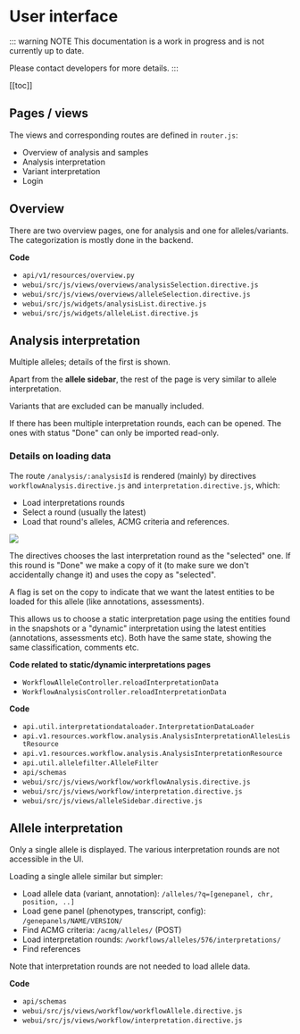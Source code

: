 # User interface

::: warning NOTE
This documentation is a work in progress and is not currently up to date.

Please contact developers for more details.
:::

[[toc]]

## Pages / views

The views and corresponding routes are defined in `router.js`:

- Overview of analysis and samples
- Analysis interpretation
- Variant interpretation
- Login

## Overview

There are two overview pages, one for analysis and one for alleles/variants. The categorization is mostly done in the backend.

**Code**

- `api/v1/resources/overview.py`
- `webui/src/js/views/overviews/analysisSelection.directive.js`
- `webui/src/js/views/overviews/alleleSelection.directive.js`
- `webui/src/js/widgets/analysisList.directive.js`
- `webui/src/js/widgets/alleleList.directive.js`

## Analysis interpretation

Multiple alleles; details of the first is shown.

Apart from the **allele sidebar**, the rest of the page is very similar to allele interpretation.

Variants that are excluded can be manually included.

If there has been multiple interpretation rounds, each can be opened. The ones with status "Done" can only be imported read-only.

### Details on loading data
The route `/analysis/:analysisId` is rendered (mainly) by directives `workflowAnalysis.directive.js` and `interpretation.directive.js`, which:

- Load interpretations rounds
- Select a round (usually the latest)
- Load that round's alleles, ACMG criteria and references.

![](./img/load_analysis.png)

The directives chooses the last interpretation round as the "selected" one.
If this round is "Done" we make a copy of it (to make sure  we don't accidentally change it) and uses the copy as "selected".

A flag is set on the copy to indicate that we want the latest entities to be loaded for this allele (like annotations, assessments).

This allows us to choose a static interpretation page using the entities found in the snapshots or a "dynamic" interpretation using the latest entities (annotations, assessments etc). Both have the same state, showing the same classification, comments etc.

**Code related to static/dynamic interpretations pages**

- `WorkflowAlleleController.reloadInterpretationData`
- `WorkflowAnalysisController.reloadInterpretationData`


**Code**

- `api.util.interpretationdataloader.InterpretationDataLoader`
- `api.v1.resources.workflow.analysis.AnalysisInterpretationAllelesListResource`
- `api.v1.resources.workflow.analysis.AnalysisInterpretationResource`
- `api.util.allelefilter.AlleleFilter`
- `api/schemas`
- `webui/src/js/views/workflow/workflowAnalysis.directive.js`
- `webui/src/js/views/workflow/interpretation.directive.js`
- `webui/src/js/views/alleleSidebar.directive.js`

## Allele interpretation

Only a single allele is displayed. The various interpretation rounds are not accessible in the UI.

Loading a single allele similar but simpler:

- Load allele data (variant, annotation): `/alleles/?q=[genepanel, chr, position, ..]`
- Load gene panel (phenotypes, transcript, config): `/genepanels/NAME/VERSION/`
- Find ACMG criteria: `/acmg/alleles/` (POST)
- Load interpretation rounds: `/workflows/alleles/576/interpretations/`
- Find references

Note that interpretation rounds are not needed to load allele data.

**Code**

- `api/schemas`
- `webui/src/js/views/workflow/workflowAllele.directive.js`
- `webui/src/js/views/workflow/interpretation.directive.js`
